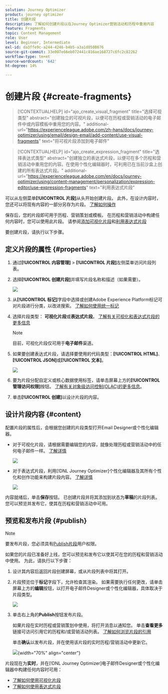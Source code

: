 ```yaml
---
solution: Journey Optimizer
product: journey optimizer
title: 创建片段
description: 了解如何创建片段以在Journey Optimizer营销活动和历程中重用内容
feature: Fragments
topic: Content Management
role: User
level: Beginner, Intermediate
exl-id: da3ffe9c-a244-4246-b4b5-a3a1d0508676
source-git-commit: 33e007e66eb072441c816ae168727c6fc2c82262
workflow-type: tm+mt
source-wordcount: '642'
ht-degree: 14%

---
```


# 创建片段 {#create-fragments}

>[!CONTEXTUALHELP]
>id="ajo_create_visual_fragment"
>title="选择可视类型"
>abstract="创建独立的可视片段，以便可在历程或营销活动的电子邮件中或内容模板中重用您的内容。"
>additional-url="https://experienceleague.adobe.com/zh-hans/docs/journey-optimizer/using/email/design-email/add-content/use-visual-fragments" text="将可视片段添加到电子邮件"

>[!CONTEXTUALHELP]
>id="ajo_create_expression_fragment"
>title="选择表达式类型"
>abstract="创建独立的表达式片段，以便可在多个历程和营销活动中重用您的内容。在使用个性化编辑器时，可利用已在当前沙盒上创建的所有表达式片段。"
>additional-url="https://experienceleague.adobe.com/en/docs/journey-optimizer/using/content-management/personalization/expression-editor/use-expression-fragments" text="利用表达式片段"

可以从左侧菜单&#x200B;**[!UICONTROL 片段]**&#x200B;从头开始创建片段。 此外，在设计内容时，您还可以将现有内容的一部分另存为片段。 [了解如何操作](#save-as-fragment)

保存后，您的片段即可用于历程、营销策划或模板。 在历程和营销活动中构建任何内容时，您可以使用此片段。 请参阅[添加可视化片段](../email/use-visual-fragments.md)和[利用表达式片段](../personalization/use-expression-fragments.md)

要创建片段，请执行以下步骤。

## 定义片段的属性 {#properties}

1. 通过&#x200B;**[!UICONTROL 内容管理]** > **[!UICONTROL 片段]**&#x200B;左侧菜单访问片段列表。

1. 选择&#x200B;**[!UICONTROL 创建片段]**&#x200B;并填写片段名称和描述（如果需要）。

   ![](assets/fragment-details.png)

1. 从&#x200B;**[!UICONTROL 标记]**&#x200B;字段中选择或创建Adobe Experience Platform标记可对片段进行分类，以改进搜索。 [了解如何使用统一标记](../start/search-filter-categorize.md#tags)

1. 选择片段类型： **可视化片段**&#x200B;或&#x200B;**表达式片段**。 [了解有关可视化和表达式片段的更多信息](../content-management/fragments.md#visual-expression)

   >[!NOTE]
   >
   >目前，可视化片段仅可用于&#x200B;**电子邮件**&#x200B;渠道。

1. 如果要创建表达式片段，请选择要使用的代码类型：**[!UICONTROL HTML]**、**[!UICONTROL JSON]**&#x200B;或&#x200B;**[!UICONTROL 文本]**。

   ![](assets/fragment-expression-type.png)

1. 要为片段分配自定义或核心数据使用标签，请单击屏幕上方的&#x200B;**[!UICONTROL 管理访问权限]**&#x200B;按钮。 [了解有关对象级访问控制(OLAC)的更多信息](../administration/object-based-access.md)。

1. 单击&#x200B;**[!UICONTROL 创建]**&#x200B;以设计片段的内容。

## 设计片段内容 {#content}

配置片段的属性后，会根据您创建的片段类型打开Email Designer或个性化编辑器。

* 对于可视化片段，请根据需要编辑您的内容，就像处理历程或营销活动中的任何电子邮件一样。 [了解详情](../email/get-started-email-design.md)

  ![](assets/fragment-designer.png)

* 对于表达式片段，利用[!DNL Journey Optimizer]个性化编辑器及其所有个性化和创作功能来构建片段内容。 [了解详情](../personalization/personalization-build-expressions.md)

  ![](assets/fragment-expression-editor.png)

内容就绪后，单击&#x200B;**保存**&#x200B;按钮。 已创建片段并将其添加到状态为&#x200B;**草稿**&#x200B;的片段列表。 您可以预览并发布它，使其在历程和营销活动中可用。

## 预览和发布片段 {#publish}

>[!NOTE]
>
>要发布片段，您必须具有[Publish片段](../administration/ootb-product-profiles.md#content-library-manager)用户权限。

如果您的片段已准备好上线，您可以预览和发布它以使其可在您的历程和营销活动中使用。 为此，请执行以下步骤：

1. 设计其内容后返回片段创建屏幕，或从片段列表中将其打开。

1. 片段预览位于&#x200B;**标记**&#x200B;字段下，允许检查其渲染。 如果需要执行任何更改，请单击屏幕上方的&#x200B;**编辑**&#x200B;按钮，以打开电子邮件Designer或个性化编辑器，具体取决于片段类型。

   ![](assets/fragment-preview.png)

1. 单击右上角的&#x200B;**Publish**&#x200B;按钮发布片段。

   如果片段在实时历程或营销策划中使用，将打开消息以通知您。 单击&#x200B;**查看更多**&#x200B;链接可访问引用它的历程和/或营销活动列表。 [了解如何浏览片段的引用](../content-management/manage-fragments.md#explore-references)

   单击&#x200B;**确认**&#x200B;以发布片段，并在使用该片段的实时历程/营销活动中更新它。

   ![](assets/fragment-publish.png){width="70%" align="center"}

片段现在为&#x200B;**实时**，并在[!DNL Journey Optimizer]电子邮件Designer或个性化编辑器中构建任何内容时可用：

* [了解如何使用可视化片段](../email/use-visual-fragments.md)
* [了解如何使用表达式片段](../personalization/use-expression-fragments.md)
